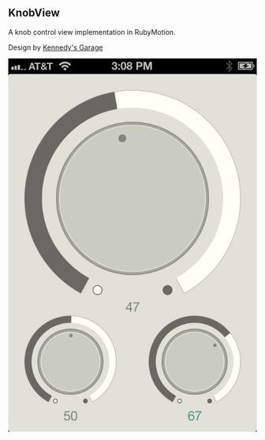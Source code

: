 ## KnobView

A knob control view implementation in RubyMotion.

Design by [Kennedy's Garage](http://kennedysgarage.com/ "Kennedy's Garage")

![Alt screenshot](https://github.com/rjowens/KnobView/raw/master/resources/Screenshot.jpg)